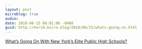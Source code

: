```yaml
---
layout: post
microblog: true
audio: 
date: 2018-06-15 06:01:06 -0400
guid: http://kerim.micro.blog/2018/06/15/whats-going-on.html
---
```

[What’s Going On With New York’s Elite Public High Schools?](https://www.theatlantic.com/education/archive/2018/06/new-york-high-schools-stuyvesant-brooklyn-bronx/562772/)
